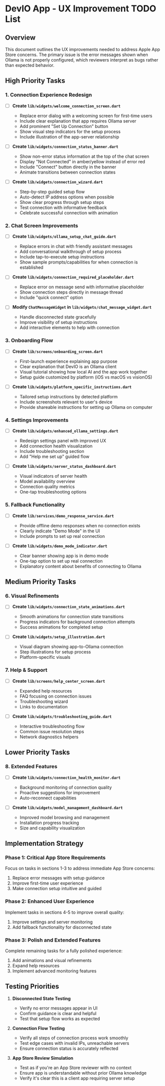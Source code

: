 # DevIO App - UX Improvement TODO List

## Overview
This document outlines the UX improvements needed to address Apple App Store concerns. The primary issue is the error messages shown when Ollama is not properly configured, which reviewers interpret as bugs rather than expected behavior.

## High Priority Tasks

### 1. Connection Experience Redesign
- [ ] **Create `lib/widgets/welcome_connection_screen.dart`**
  - Replace error dialog with a welcoming screen for first-time users
  - Include clear explanation that app requires Ollama server
  - Add prominent "Set Up Connection" button
  - Show visual step indicators for the setup process
  - Include illustration of the app-server relationship

- [ ] **Create `lib/widgets/connection_status_banner.dart`**
  - Show non-error status information at the top of the chat screen
  - Display "Not Connected" in amber/yellow instead of error red
  - Include "Connect" button directly in the banner
  - Animate transitions between connection states

- [ ] **Create `lib/widgets/connection_wizard.dart`**
  - Step-by-step guided setup flow
  - Auto-detect IP address options when possible
  - Show clear progress through setup steps
  - Test connection with informative feedback
  - Celebrate successful connection with animation

### 2. Chat Screen Improvements

- [ ] **Create `lib/widgets/ollama_setup_chat_guide.dart`**
  - Replace errors in chat with friendly assistant messages
  - Add conversational walkthrough of setup process
  - Include tap-to-execute setup instructions
  - Show sample prompts/capabilities for when connection is established

- [ ] **Create `lib/widgets/connection_required_placeholder.dart`**
  - Replace error on message send with informative placeholder
  - Show connection steps directly in message thread
  - Include "quick connect" option

- [ ] **Modify `ChatMessageWidget` in `lib/widgets/chat_message_widget.dart`**
  - Handle disconnected state gracefully
  - Improve visibility of setup instructions
  - Add interactive elements to help with connection

### 3. Onboarding Flow

- [ ] **Create `lib/screens/onboarding_screen.dart`**
  - First-launch experience explaining app purpose
  - Clear explanation that DevIO is an Ollama client
  - Visual tutorial showing how local AI and the app work together
  - Setup guide customized by platform (iOS vs macOS vs visionOS)

- [ ] **Create `lib/widgets/platform_specific_instructions.dart`**
  - Tailored setup instructions by detected platform
  - Include screenshots relevant to user's device
  - Provide shareable instructions for setting up Ollama on computer

### 4. Settings Improvements

- [ ] **Create `lib/widgets/enhanced_ollama_settings.dart`**
  - Redesign settings panel with improved UX
  - Add connection health visualization
  - Include troubleshooting section
  - Add "Help me set up" guided flow

- [ ] **Create `lib/widgets/server_status_dashboard.dart`**
  - Visual indicators of server health
  - Model availability overview
  - Connection quality metrics
  - One-tap troubleshooting options

### 5. Fallback Functionality

- [ ] **Create `lib/services/demo_response_service.dart`**
  - Provide offline demo responses when no connection exists
  - Clearly indicate "Demo Mode" in the UI
  - Include prompts to set up real connection

- [ ] **Create `lib/widgets/demo_mode_indicator.dart`**
  - Clear banner showing app is in demo mode
  - One-tap option to set up real connection
  - Explanatory content about benefits of connecting to Ollama

## Medium Priority Tasks

### 6. Visual Refinements

- [ ] **Create `lib/widgets/connection_state_animations.dart`**
  - Smooth animations for connection state transitions
  - Progress indicators for background connection attempts
  - Success animations for completed setup

- [ ] **Create `lib/widgets/setup_illustration.dart`**
  - Visual diagram showing app-to-Ollama connection
  - Step illustrations for setup process
  - Platform-specific visuals

### 7. Help & Support

- [ ] **Create `lib/screens/help_center_screen.dart`**
  - Expanded help resources
  - FAQ focusing on connection issues
  - Troubleshooting wizard
  - Links to documentation

- [ ] **Create `lib/widgets/troubleshooting_guide.dart`**
  - Interactive troubleshooting flow
  - Common issue resolution steps
  - Network diagnostics helpers

## Lower Priority Tasks

### 8. Extended Features

- [ ] **Create `lib/widgets/connection_health_monitor.dart`**
  - Background monitoring of connection quality
  - Proactive suggestions for improvement
  - Auto-reconnect capabilities

- [ ] **Create `lib/widgets/model_management_dashboard.dart`**
  - Improved model browsing and management
  - Installation progress tracking
  - Size and capability visualization

## Implementation Strategy

### Phase 1: Critical App Store Requirements
Focus on tasks in sections 1-3 to address immediate App Store concerns:
1. Replace error messages with setup guidance
2. Improve first-time user experience
3. Make connection setup intuitive and guided

### Phase 2: Enhanced User Experience
Implement tasks in sections 4-5 to improve overall quality:
1. Improve settings and server monitoring
2. Add fallback functionality for disconnected state

### Phase 3: Polish and Extended Features
Complete remaining tasks for a fully polished experience:
1. Add animations and visual refinements
2. Expand help resources
3. Implement advanced monitoring features

## Testing Priorities

1. **Disconnected State Testing**
   - Verify no error messages appear in UI
   - Confirm guidance is clear and helpful
   - Test that setup flow works as expected

2. **Connection Flow Testing**
   - Verify all steps of connection process work smoothly
   - Test edge cases with invalid IPs, unreachable servers
   - Ensure connection status is accurately reflected

3. **App Store Review Simulation**
   - Test as if you're an App Store reviewer with no context
   - Ensure app is understandable without prior Ollama knowledge
   - Verify it's clear this is a client app requiring server setup 
